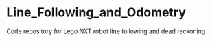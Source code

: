 # Line_Following_and_Odometry
Code repository for Lego NXT robot line following and dead reckoning 
